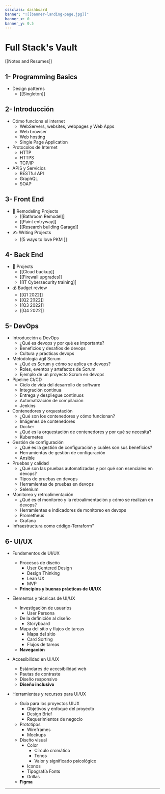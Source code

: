 ```yaml
---
cssclass: dashboard
banner: "![[banner-landing-page.jpg]]"
banner_x: 0
banner_y: 0.5
---
```

# Full Stack's Vault 

[[Notes and Resumes]]
## 1-  Programming Basics
- Design patterns
	- [[Singleton]]
## 2-  Introducción
-   Cómo funciona el internet
    -   WebServers, websites, webpages y Web Apps
    -   Web browser
    -   Web hosting
    -   Single Page Application
-   Protocolos de Internet
    -   HTTP
    -   HTTPS
    -   TCP/IP
-   APIS y Servicios
    -   RESTful API
    -   GraphQL
    -   SOAP

## 3-  Front End
- 🏡 Remodeling Projects
	- [[Bathroom Remodel]]
	- [[Paint entryway]]
	- [[Research building Garage]] 
 - ✍️ Writing Projects
	- [[5 ways to love PKM ]]

## 4-  Back End
- 💼 Projects
	- [[Cloud backup]]
	- [[Firewall upgrades]]
	- [[IT Cybersecurity training]]
- 💰 Budget review
	- [[Q1 2022]]
	- [[Q2 2022]]
	- [[Q3 2022]]
	- [[Q4 2022]]

## 5-  DevOps
-   Introducción a DevOps
    -   ¿Qué es devops y por qué es importante?
    -   Beneficios y desafíos de devops
    -   Cultura y prácticas devops
-   Metodología ágil Scrum
    -   ¿Qué es Scrum y cómo se aplica en devops?
    -   Roles, eventos y artefactos de Scrum
    -   Ejemplo de un proyecto Scrum en devops
-   Pipeline CI/CD
    -   Ciclo de vida del desarrollo de software
    -   Integración continua
    -   Entrega y despliegue continuos
    -   Automatización de compilación
    -   Jenkins
-   Contenedores y orquestación
    -   ¿Qué son los contenedores y cómo funcionan?
    -   Imágenes de contenedores
    -   Docker
    -   ¿Qué es la orquestación de contenedores y por qué se necesita?
    -   Kubernetes
-   Gestión de configuración
    -   ¿Qué es la gestión de configuración y cuáles son sus beneficios?
    -   Herramientas de gestión de configuración
    -   Ansible
-   Pruebas y calidad
    -   ¿Qué son las pruebas automatizadas y por qué son esenciales en devops?
    -   Tipos de pruebas en devops
    -   Herramientas de pruebas en devops
    -   Selenium
-   Monitoreo y retroalimentación
    -   ¿Qué es el monitoreo y la retroalimentación y cómo se realizan en devops?
    -   Herramientas e indicadores de monitoreo en devops
    -   Prometheus
    -   Grafana
-   Infraestructura como código-Terraform"
## 6-  UI/UX
-   Fundamentos de UI/UX
    -   Procesos de diseño
        -   User Centered Design
        -   Design Thinking
        -   Lean UX
        -   MVP
    -   **Principios y buenas prácticas de UI/UX** 

-   Elementos y técnicas de UI/UX
    -   Investigación de usuarios
        -   User Persona
    -   De la definición al diseño
        -   Storyboard
    -   Mapa del sitio y flujos de tareas
        -   Mapa del sitio
        -   Card Sorting
        -   Flujos de tareas
    -   **Navegación** 
-   Accesibilidad en UI/UX
    -   Estándares de accesibilidad web
    -   Pautas de contraste
    -   Diseño responsivo
    -   **Diseño inclusivo**
-   Herramientas y recursos para UI/UX
    -   Guía para los proyectos UIUX
        -   Objetivos y enfoque del proyecto
        -   Design Brief
        -   Requerimientos de negocio
    -   Prototipos
        -   Wireframes
        -   Mockups
    -   Diseño visual
        -   Color
            -   Círculo cromático
            -   Tonos
            -   Valor y significado psicológico
        -   Iconos
        -   Tipografía Fonts
        -   Grillas
    -   **Figma** 

<hr>
